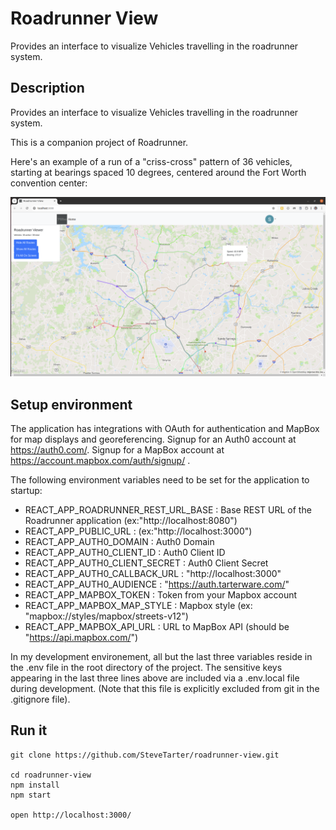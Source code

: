 # Roadrunner View

Provides an interface to visualize Vehicles travelling in the roadrunner system.

## Description

Provides an interface to visualize Vehicles travelling in the roadrunner system.

This is a companion project of Roadrunner.

Here's an example of a run of a "criss-cross" pattern of 36 vehicles, starting at bearings spaced 10 degrees, centered around the Fort Worth convention center:

![Roadrunner View example](./Resources/img/RoadrunnerViewer-2024-07-02.png)


## Setup environment

The application has integrations with OAuth for authentication and MapBox for map displays and georeferencing.  Signup for an Auth0 account at https://auth0.com/.  Signup for a MapBox account at https://account.mapbox.com/auth/signup/ .

The following environment variables need to be set for the application to startup:

* REACT_APP_ROADRUNNER_REST_URL_BASE : Base REST URL of the Roadrunner application (ex:"http://localhost:8080")
* REACT_APP_PUBLIC_URL : (ex:"http://localhost:3000")
* REACT_APP_AUTH0_DOMAIN : Auth0 Domain
* REACT_APP_AUTH0_CLIENT_ID : Auth0 Client ID
* REACT_APP_AUTH0_CLIENT_SECRET : Auth0 Client Secret 
* REACT_APP_AUTH0_CALLBACK_URL : "http://localhost:3000"
* REACT_APP_AUTH0_AUDIENCE : "https://auth.tarterware.com/"
* REACT_APP_MAPBOX_TOKEN :  Token from your Mapbox account
* REACT_APP_MAPBOX_MAP_STYLE : Mapbox style (ex: "mapbox://styles/mapbox/streets-v12")
* REACT_APP_MAPBOX_API_URL : URL to MapBox API (should be "https://api.mapbox.com/")

In my development environement, all but the last three variables reside in the .env file in the root directory of the project.  The sensitive keys appearing in the last three lines above are included via a .env.local file during development.  (Note that this file is explicitly excluded from git in the .gitignore file).

## Run it

    git clone https://github.com/SteveTarter/roadrunner-view.git

    cd roadrunner-view
    npm install
    npm start

    open http://localhost:3000/

